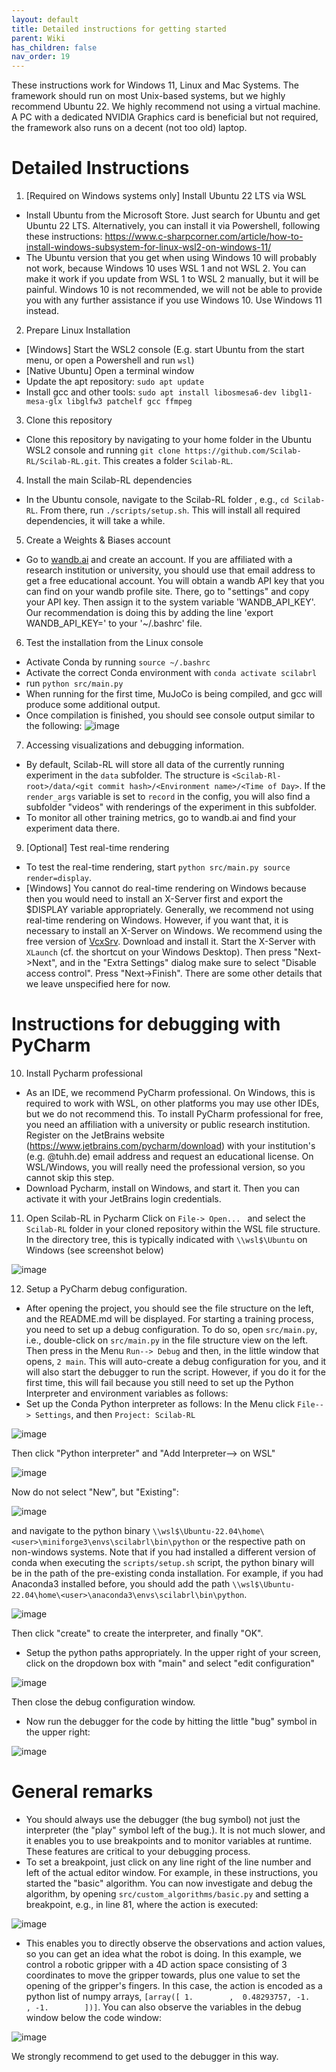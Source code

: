 ```yaml
---
layout: default
title: Detailed instructions for getting started
parent: Wiki
has_children: false
nav_order: 19
---
```


These instructions work for Windows 11, Linux and Mac Systems. The framework should run on most Unix-based systems, but we highly recommend Ubuntu 22. We highly recommend not using a virtual machine. A PC with a dedicated NVIDIA Graphics card is beneficial but not required, the framework also runs on a decent (not too old) laptop. 

# Detailed Instructions

1. [Required on Windows systems only] Install Ubuntu 22 LTS via WSL
* Install Ubuntu from the Microsoft Store. Just search for Ubuntu and get Ubuntu 22 LTS. Alternatively, you can install it via Powershell, following these instructions: https://www.c-sharpcorner.com/article/how-to-install-windows-subsystem-for-linux-wsl2-on-windows-11/
* The Ubuntu version that you get when using Windows 10 will probably not work, because Windows 10 uses WSL 1 and not WSL 2. You can make it work if you update from WSL 1 to WSL 2 manually, but it will be painful. Windows 10 is not recommended, we will not be able to provide you with any further assistance if you use Windows 10. Use Windows 11 instead.

2. Prepare Linux Installation
* [Windows] Start the WSL2 console (E.g. start Ubuntu from the start menu, or open a Powershell and run `wsl`) 
* [Native Ubuntu] Open a terminal window
* Update the apt repository: `sudo apt update`
* Install gcc and other tools: `sudo apt install libosmesa6-dev libgl1-mesa-glx libglfw3 patchelf gcc ffmpeg`

3. Clone this repository 
* Clone this repository by navigating to your home folder in the Ubuntu WSL2 console and running `git clone https://github.com/Scilab-RL/Scilab-RL.git`. This creates a folder `Scilab-RL`.

4. Install the main Scilab-RL dependencies
* In the Ubuntu console, navigate to the Scilab-RL folder , e.g., `cd Scilab-RL`. From there, run `./scripts/setup.sh`. This will install all required dependencies, it will take a while. 

5. Create a Weights & Biases account 
* Go to [wandb.ai]([wandb.ai) and create an account. If you are affiliated with a research institution or university, you should use that email address to get a free educational account. You will obtain a wandb API key that you can find on your wandb profile site. There, go to "settings" and copy your API key. Then assign it to the system variable 'WANDB_API_KEY'. Our recommendation is doing this by adding the line 'export WANDB_API_KEY=<YOUR KEY>' to your '~/.bashrc' file. 

6. Test the installation from the Linux console
* Activate Conda by running `source ~/.bashrc`
* Activate the correct Conda environment with `conda activate scilabrl`
* run `python src/main.py`
* When running for the first time, MuJoCo is being compiled, and gcc will produce some additional output. 
* Once compilation is finished, you should see console output similar to the following: 
![image](uploads/c6d784811a62fc1b85653a91aa1dee00/image.png)

7. Accessing visualizations and debugging information. 
* By default, Scilab-RL will store all data of the currently running experiment in the `data` subfolder. The structure is `<Scilab-Rl-root>/data/<git commit hash>/<Environment name>/<Time of Day>`. If the `render_args` variable is set to `record` in the config, you will  also find a subfolder "videos" with renderings of the experiment in this subfolder. 
* To monitor all other training metrics, go to wandb.ai and find your experiment data there. 

9. [Optional] Test real-time rendering
* To test the real-time rendering, start `python src/main.py source render=display`. 
* [Windows] You cannot do real-time rendering on Windows  because then you would need to install an X-Server first and export the $DISPLAY variable appropriately. Generally, we recommend not using real-time rendering on Windows. 
However, if you want that, it is necessary to install an X-Server on Windows. We recommend using the free version of [VcxSrv](https://sourceforge.net/projects/vcxsrv/). Download and install it. Start the X-Server with `XLaunch` (cf. the shortcut on your Windows Desktop). Then press "Next->Next", and in the "Extra Settings" dialog make sure to select "Disable access control". Press "Next->Finish". There are some other details that we leave unspecified here for now. 

# Instructions for debugging with PyCharm

10. Install Pycharm professional
* As an IDE, we recommend PyCharm professional. On Windows, this is required to work with WSL, on other platforms you may use other IDEs, but we do not recommend this. 
To install PyCharm professional for free, you need an affiliation with a university or public research institution. Register on the JetBrains website (https://www.jetbrains.com/pycharm/download) with your institution's (e.g. @tuhh.de) email address and request an educational license. On WSL/Windows, you will really need the professional version, so you cannot skip this step. 
* Download Pycharm, install on Windows, and start it. Then you can activate it with your JetBrains login credentials. 

11. Open Scilab-RL in Pycharm
Click on `File-> Open... ` and select the `Scilab-RL` folder in your cloned repository within the WSL file structure. In the directory tree, this is typically indicated with `\\wsl$\Ubuntu` on Windows (see screenshot below) 

![image](uploads/39d27cb605719aaabf13a0e1b5f15d20/image.png)

12. Setup a PyCharm debug configuration.
* After opening the project, you should see the file structure on the left, and the README.md will be displayed. For starting a training process, you need to set up a debug configuration. To do so, open `src/main.py`, i.e., double-click on `src/main.py` in the file structure view on the left. Then press in the Menu `Run--> Debug` and then, in the little window that opens, `2 main`. This will auto-create a debug configuration for you, and it will also start the debugger to run the script. However, if you do it for the first time, this will fail because you still need to set up the Python Interpreter and environment variables as follows: 
* Set up the Conda Python interpreter as follows: In the Menu click `File--> Settings`, and then `Project: Scilab-RL`

![image](uploads/cd48171c9d141f8e3da8bed79ae29a98/image.png)

Then click "Python interpreter" and "Add Interpreter--> on WSL"

![image](uploads/2f318cfb0f31b95adbffbdc6bcd41b1e/image.png)

Now do not select "New", but "Existing":

![image](uploads/b8a22294fa81fca85da8ec71dbe302f5/image.png)

and navigate to the python binary `\\wsl$\Ubuntu-22.04\home\<user>\miniforge3\envs\scilabrl\bin\python` or the respective path on non-windows systems. 
Note that if you had installed a different version of conda when executing the `scripts/setup.sh` script, the python binary will be in the path of the pre-existing conda installation. For example, if you had Anaconda3 installed before, you should add the path `\\wsl$\Ubuntu-22.04\home\<user>\anaconda3\envs\scilabrl\bin\python`. 

![image](uploads/7b9299485e8275ff4c6080b75ba3d5a8/image.png)

Then click "create" to create the interpreter, and finally "OK". 
* Setup the python paths appropriately. In the upper right of your screen, click on the dropdown box with "main" and select "edit configuration"

![image](uploads/09734f9557c6d9b97ae42769e5773381/image.png)

[//]: # (Then, add the following Environment variable: )

[//]: # (`LD_LIBRARY_PATH=/home/<user>/.mujoco/mujoco210/bin`)

[//]: # ()
[//]: # (![image]&#40;uploads/c21c912aa1da4b728c226563a33219b5/image.png&#41;)

Then close the debug configuration window.
* Now run the debugger for the code by hitting the little "bug" symbol in the upper right: 

![image](uploads/02f1a27057c8c1f4c28a9cafaeb1b3a9/image.png)


# General remarks
* You should always use the debugger (the bug symbol) not just the interpreter (the "play" symbol left of the bug.). It is not much slower, and it enables you to use breakpoints and to monitor variables at runtime. These features are critical to your debugging process. 
* To set a breakpoint, just click on any line right of the line number and left of the actual editor window. For example, in these instructions, you started the "basic" algorithm. You can now investigate and debug the algorithm, by opening `src/custom_algorithms/basic.py` and setting a breakpoint, e.g., in line 81, where the action is executed: 

![image](uploads/4e4992ac4c6aafa5f56e1f5581e0d234/image.png)

* This enables you to directly observe the observations and action values, so you can get an idea what the robot is doing. In this example, we control a robotic gripper with a 4D action space consisting of 3 coordinates to move the gripper towards, plus one value to set the opening of the gripper's fingers. In this case, the action is encoded as a python list of numpy arrays, `[array([ 1.        ,  0.48293757, -1.        , -1.        ])]`. 
You can also observe the variables in the debug window below the code window: 

![image](uploads/b7e1113854b8c44d37d6aab54c96503b/image.png)

We strongly recommend to get used to the debugger in this way.
